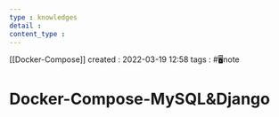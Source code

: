 ```yaml
---
type : knowledges
detail : 
content_type :
---
```


[[Docker-Compose]]
created : 2022-03-19 12:58
tags : #🖥️note 

# Docker-Compose-MySQL&Django
